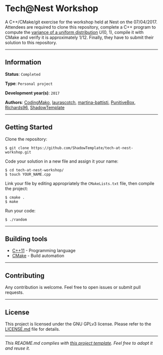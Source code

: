 # Tech@Nest Workshop

A C++/CMake/git exercise for the workshop held at Nest on the 07/04/2017. 
Attendees are required to clone this repository, complete a C++ program to 
compute the [variance of a uniform distribution](
https://en.wikipedia.org/wiki/Uniform_distribution_(continuous)#Moments
) *U*(0, 1), compile it with CMake and verify it is approximately 1/12.
Finally, they have to submit their solution to this repository.

---
## Information

**Status**: `Completed`

**Type**: `Personal project`

**Development year(s)**: `2017`

**Authors**: [CodingMako](https://github.com/CodingMako), 
[laurascotch](https://github.com/laurascotch), 
[martina-battisti](https://github.com/martina-battisti), 
[PunitiveBox](https://github.com/PunitiveBox), 
[Richards96](https://github.com/Richards96), 
[ShadowTemplate](https://github.com/ShadowTemplate)

---
## Getting Started

Clone the repository:

```
$ git clone https://github.com/ShadowTemplate/tech-at-nest-workshop.git
```

Code your solution in a new file and assign it your name:

```
$ cd tech-at-nest-workshop/
$ touch YOUR_NAME.cpp
```

Link your file by editing appropriately the ```CMakeLists.txt``` file, then 
compile the project:

```
$ cmake .
$ make
```

Run your code:

```
$ ./random
```

---
## Building tools

* [C++11](https://isocpp.org/wiki/faq/cpp11) - Programming language
* [CMake](https://cmake.org/) - Build automation

---
## Contributing

Any contribution is welcome. Feel free to open issues or submit pull requests.

---
## License

This project is licensed under the GNU GPLv3 license.
Please refer to the [LICENSE.md](LICENSE.md) file for details.

---
*This README.md complies with [this project template](
https://github.com/ShadowTemplate/project-template). Feel free to adopt it
and reuse it.*
